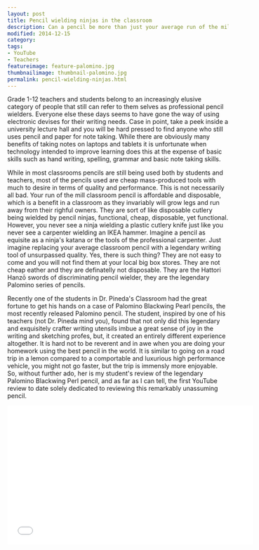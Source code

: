 ```yaml
---
layout: post  
title: Pencil wielding ninjas in the classroom  
description: Can a pencil be more than just your average run of the mill pencil? The legendary Palomino Blackwing Perl can take a student or teacher's writing to new heights. We have taken a batch of the Pearls for a spin and are blown away by how much writing and sketching can be transformed this unassuming pencil.
modified: 2014-12-15
category: 
tags:
- YouTube
- Teachers
featureimage: feature-palomino.jpg
thumbnailimage: thumbnail-palomino.jpg
permalink: pencil-wielding-ninjas.html
--- 
```

<p>Grade 1-12 teachers and students belong to an increasingly elusive category of people that still can refer to them selves as professional pencil wielders. Everyone else these days seems to have gone the way of using electronic devises for their writing needs. Case in point, take a peek inside a university lecture hall and you will be hard pressed to find anyone who still uses pencil and paper for note taking. While there are obviously many benefits of taking notes on laptops and tablets it is unfortunate when technology intended to improve learning does this at the expense of basic skills such as hand writing, spelling, grammar and basic note taking skills. </p>

<p>While in most classrooms pencils are still being used both by students and teachers, most of the pencils used are cheap mass-produced tools with much to desire in terms of quality and performance. This is not necessarily all bad. Your run of the mill classroom pencil is affordable and disposable, which is a benefit in a classroom as they invariably will grow legs and run away from their righful owners. They are sort of like disposable cutlery being wielded by pencil ninjas, functional, cheap, disposable, yet functional. However, you never see a ninja wielding a plastic cutlery knife just like you never see a carpenter wielding an IKEA hammer. Imagine a pencil as equisite as a ninja's katana or the tools of the professional carpenter. Just imagine replacing your average classroom pencil with a legendary writing tool of unsurpassed quality. Yes, there is such thing? They are not easy to come and you will not find them at your local big box stores. They are not cheap eather and they are definatelly not disposable. They are the Hattori Hanzō swords of discriminating pencil wielder, they are the legendary Palomino series of pencils.</p> 

<p>Recently one of the students in Dr. Pineda's Classroom had the great fortune to get his hands on a case of Palomino Blackwing Pearl pencils, the most recently released Palomino pencil. The student, inspired by one of his teachers (not Dr. Pineda mind you), found that not only did this legendary and exquisitely crafter writing utensils imbue a great sense of joy in the writing and sketching profes, but, it created an entirely different experience altogether. It is hard not to be reverent and in awe when you are doing your homework using the best pencil in the world. It is similar to going on a road trip in a lemon compared to a comportable and luxurious high performance vehicle, you might not go faster, but the trip is immensly more enjoyable. So, without further ado, her is my student's review of the legendary Palomino Blackwing Perl pencil, and as far as I can tell, the first YouTube review to date solely dedicated to reviewing this remarkably unassuming pencil.</p>

<iframe width="560" height="315" src="//www.youtube.com/embed/uikU5dnNNVY?rel=0" frameborder="0" allowfullscreen></iframe>